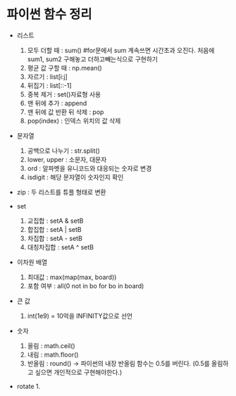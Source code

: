 # 파이썬 함수 정리

* 리스트
  1. 모두 더할 때 : sum() #for문에서 sum 계속쓰면 시간초과 오진다. 처음에 sum1, sum2 구해놓고 더하고빼는식으로 구현하기
  2. 평균 값 구할 때 : np.mean()
  3. 자르기 : list[i:j]
  4. 뒤집기 : list[::-1]
  5. 중복 제거 : set()자료형 사용
  6. 맨 뒤에 추가 : append
  7. 맨 뒤에 값 반환 뒤 삭제 : pop
  8. pop(index) : 인덱스 위치의 값 삭제

* 문자열
  1. 공백으로 나누기 : str.split()
  2. lower, upper : 소문자, 대문자
  3. ord : 알파벳을 유니코드와 대응되는 숫자로 변경
  4. isdigit : 해당 문자열이 숫자인지 확인

* zip : 두 리스트를 튜플 형태로 변환

* set
  1. 교집합 : setA & setB
  2. 합집합 : setA | setB
  3. 차집합 : setA - setB
  4. 대칭차집합 : setA ^ setB

* 이차원 배열
  1. 최대값 : max(map(max, board))
  2. 포함 여부 : all(0 not in bo for bo in board)

* 큰 값
  1. int(1e9) = 10억을 INFINITY값으로 선언

* 숫자
  1. 올림 : math.ceil()
  2. 내림 : math.floor()
  3. 반올림 : round() -> 파이썬의 내장 반올림 함수는 0.5를 버린다. (0.5를 올림하고 싶으면 개인적으로 구현해야한다.)

* rotate
  1.  